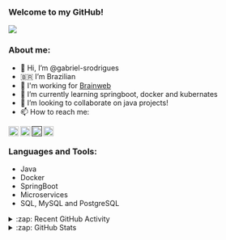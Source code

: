 ### Welcome to my GitHub!
<img src="https://img.shields.io/static/v1?label=Overview&message=gabriel-srodrigues&color=e07a5f&style=for-the-badge&logo=GitHub">

### About me:

- 👋 Hi, I’m @gabriel-srodrigues
- :brazil: I’m Brazilian
- :construction_worker: I'm working for [Brainweb](http://www.brainweb.com.br/)
- 🌱 I’m currently learning springboot, docker and kubernates
- 💞️ I’m looking to collaborate on java projects!
- 📫 How to reach me:
<div>
  <a href="https://www.linkedin.com/in/gabriel-rodrigues-k2k">
    <img align="left" alt="Linkedin" width="20px" src="https://www.vectorlogo.zone/logos/linkedin/linkedin-tile.svg" />
  </a>
  <a href="https://www.instagram.com/g4rodrigues_/">
    <img align="left" alt="Instagram" width="20px" src="https://www.vectorlogo.zone/logos/instagram/instagram-icon.svg" />
  </a>
  <a href="">
    <img align="left" alt="Gmail" width="20px" src="https://www.vectorlogo.zone/logos/gmail/gmail-icon.svg" />
  </a>
    <a href="https://gitlab.com/gabriel.srodrigues">
    <img align="left" alt="Gmail" width="20px" src="https://www.vectorlogo.zone/logos/gitlab/gitlab-icon.svg" />
  </a>
</div>

<br />

### Languages and Tools:

- Java
- Docker
- SpringBoot
- Microservices
- SQL, MySQL and PostgreSQL

<details>
  <summary>:zap: Recent GitHub Activity</summary>
<!--START_SECTION:activity-->
<!--END_SECTION:activity-->
</details>

<details>
  <summary>:zap: GitHub Stats</summary>
  <img alt="gabriel-srodrigues GitHub Stats" src="https://github-readme-stats.codestackr.vercel.app/api?username=gabriel-srodrigues&show_icons=true&theme=dark" />
</details>

